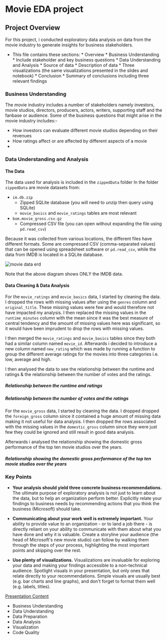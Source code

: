 # Movie EDA project

## Project Overview

For this project, i conducted exploratory data analysis on data from the movie industry to generate insights for business stakeholders.


* This file contains these sections:
       * Overview
       * Business Understanding
          * Include stakeholder and key business questions
       * Data Understanding and Analysis
          * Source of data
          * Description of data
          * Three visualizations (the same visualizations presented in the slides and notebook)
       * Conclusion
          * Summary of conclusions including three relevant findings

### Business Understanding
The movie industry includes a number of stakeholders namely investors, movie studios, directors, producers, actors, writers, supporting staff and the fanbase or audience. Some of the business questions that might arise in the movie industry includes:-
- How investors can evaluate different movie studios depending on their revenues
- How ratings affect or are affected by different aspects of a movie
-

### Data Understanding and Analysis

#### The Data
The data used for analysis is included in the `zippedData` folder
In the folder `zippedData` are movie datasets from:

* `im.db.zip`
  * Zipped SQLite database (you will need to unzip then query using SQLite)
  * `movie_basics` and `movie_ratings` tables are most relevant
* `bom.movie_gross.csv.gz`
  * Compressed CSV file (you can open without expanding the file using `pd.read_csv`)

Because it was collected from various locations, the different files have different formats. Some are compressed CSV (comma-separated values) that can be opened using spreadsheet software or `pd.read_csv`, while the data from IMDB is located in a SQLite database.

![movie data erd](https://raw.githubusercontent.com/learn-co-curriculum/dsc-phase-1-project-v2-4/master/movie_data_erd.jpeg)

Note that the above diagram shows ONLY the IMDB data. 

#### Data Cleaning & Data Analysis
For the `movie_ratings` and `movie_basics` data, I started by cleaning the data. I dropped the rows with missing values after using the `genres` column and `original_title`. These missing values were few and would therefore not have impacted my analysis. I then replaced the missing values in the `runtime_minutes` column with the mean since it was the best measure of central tendency and the amount of missing values here was significant, so it would have been imprudent to drop the rows with missing values.

I then merged the `movie_ratings` and `movie_basics` tables since they both had a similar column named `movie_id`. Afterwards i decided to introduce a new column named `new_rating` which was made by running a function to group the different average ratings for the movies into three categories i.e. low, average and high. 

I then analysed the data to see the relationship between the runtime and ratings & the relationship between the number of votes and the ratings.

##### Relationship between the runtime and ratings

##### Relationship between the number of votes and the ratings


For the `movie_gross` data, I started by cleaning the data. I dropped dropped the `foreign_gross` column since it contained a huge amount of missing data making it not useful for data analysis. I then dropped the rows associated with the missing values in the `domestic_gross` column since they were just few they could be ignored and still result in good data analysis.

Afterwards i analysed the relationship showing the domestic gross performance of the top ten movie studios over the years. 
  
##### Relationship showing the domestic gross performance of the top ten movie studios over the years


### Key Points

* **Your analysis should yield three concrete business recommendations.** The ultimate purpose of exploratory analysis is not just to learn about the data, but to help an organization perform better. Explicitly relate your findings to business needs by recommending actions that you think the business (Microsoft) should take.

* **Communicating about your work well is extremely important.** Your ability to provide value to an organization - or to land a job there - is directly reliant on your ability to communicate with them about what you have done and why it is valuable. Create a storyline your audience (the head of Microsoft's new movie studio) can follow by walking them through the steps of your process, highlighting the most important points and skipping over the rest.

* **Use plenty of visualizations.** Visualizations are invaluable for exploring your data and making your findings accessible to a non-technical audience. Spotlight visuals in your presentation, but only ones that relate directly to your recommendations. Simple visuals are usually best (e.g. bar charts and line graphs), and don't forget to format them well (e.g. labels, titles).

[Presentation Content](https://github.com/learn-co-curriculum/dsc-project-presentation-content)


* Business Understanding
* Data Understanding
* Data Preparation
* Data Analysis
* Visualization
* Code Quality




